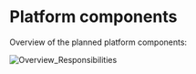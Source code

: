 # Platform components

Overview of the planned platform components:

![Overview_Responsibilities](assets/DefaultStack.svg)
